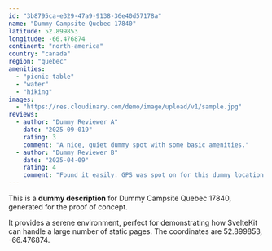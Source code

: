 ```yaml
---
id: "3b8795ca-e329-47a9-9138-36e40d57178a"
name: "Dummy Campsite Quebec 17840"
latitude: 52.899853
longitude: -66.476874
continent: "north-america"
country: "canada"
region: "quebec"
amenities:
  - "picnic-table"
  - "water"
  - "hiking"
images:
  - "https://res.cloudinary.com/demo/image/upload/v1/sample.jpg"
reviews:
  - author: "Dummy Reviewer A"
    date: "2025-09-019"
    rating: 3
    comment: "A nice, quiet dummy spot with some basic amenities."
  - author: "Dummy Reviewer B"
    date: "2025-04-09"
    rating: 4
    comment: "Found it easily. GPS was spot on for this dummy location."
---
```


This is a **dummy description** for Dummy Campsite Quebec 17840, generated for the proof of concept.

It provides a serene environment, perfect for demonstrating how SvelteKit can handle a large number of static pages. The coordinates are 52.899853, -66.476874.
